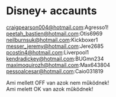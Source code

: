 # Disney+ accaunts

craigpearson004@hotmail.com:Agresso1! <br />
peetah_bastien@hotmail.com:Otis6969 <br />
neilburnsuk@hotmail.com:Kickboxer1 <br />
messer_jeremy@hotmail.com:Jere2685 <br />
pcostin4@hotmail.com:Liverpool1 <br />
kendradickey@hotmail.com:BUGmn234 <br />
maximoquirozh@hotmail.com:Max643804 <br />
pessoalcesar@hotmail.com:Caio031819 <br />

Ami mellett OFF van azok nem működnek! <br />
Ami melett OK van azok működnek! <br />

